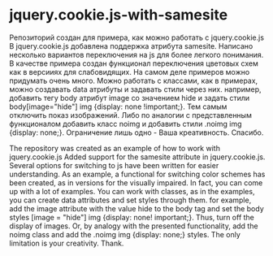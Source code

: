 # jquery.cookie.js-with-samesite
Репозиторий создан для примера, как можно работать с jquery.cookie.js
В jquery.cookie.js добавлена поддержка атрибута samesite.
Написано несколько вариантов переключения на js для более легкого понимания.
В качестве примера создан функционал переключения цветовых схем как в версииях для слабовидящих.
На самом деле примеров можно придумать очень много. Можно работать с классами, как в примерах, можно создавать data атрибуты и задавать стили через них. например, добавить тегу body атрибут image со значением hide и задать стили body[image="hide"] img {display: none !important;}. Тем самым отключить показ изображений. Либо по аналогии с представленным функционалом добавить класс noimg и добавить стили .noimg img {display: none;}. Ограничение лишь одно - Ваша креативность. Спасибо.

The repository was created as an example of how to work with jquery.cookie.js
Added support for the samesite attribute in jquery.cookie.js.
Several options for switching to js have been written for easier understanding.
As an example, a functional for switching color schemes has been created, as in versions for the visually impaired.
In fact, you can come up with a lot of examples. You can work with classes, as in the examples, you can create data attributes and set styles through them. for example, add the image attribute with the value hide to the body tag and set the body styles [image = "hide"] img {display: none! important;}. Thus, turn off the display of images. Or, by analogy with the presented functionality, add the noimg class and add the .noimg img {display: none;} styles. The only limitation is your creativity. Thank.
